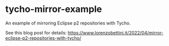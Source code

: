 # tycho-mirror-example
An example of mirroring Eclipse p2 repositories with Tycho.

See this blog post for details: https://www.lorenzobettini.it/2022/04/mirror-eclipse-p2-repositories-with-tycho/
